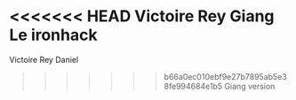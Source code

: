 <<<<<<< HEAD
Victoire Rey
Giang Le ironhack
=======
Victoire Rey Daniel
>>>>>>> b66a0ec010ebf9e27b7895ab5e38fe994684e1b5
Giang version

